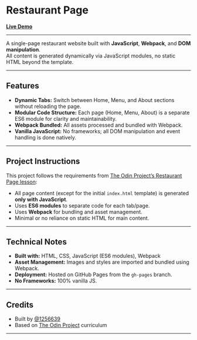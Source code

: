 # Restaurant Page

[**Live Demo**](https://1256639.github.io/restaurant-page/)

---

A single-page restaurant website built with **JavaScript**, **Webpack**, and **DOM manipulation**.  
All content is generated dynamically via JavaScript modules, no static HTML beyond the template.

---

## Features

- **Dynamic Tabs:** Switch between Home, Menu, and About sections without reloading the page.
- **Modular Code Structure:** Each page (Home, Menu, About) is a separate ES6 module for clarity and maintainability.
- **Webpack Bundled:** All assets processed and bundled with Webpack.
- **Vanilla JavaScript:** No frameworks; all DOM manipulation and event handling is done natively.

---

## Project Instructions

This project follows the requirements from [The Odin Project’s Restaurant Page lesson](https://www.theodinproject.com/lessons/node-path-javascript-restaurant-page):

- All page content (except for the initial `index.html` template) is generated **only with JavaScript**.
- Uses **ES6 modules** to separate code for each tab/page.
- Uses **Webpack** for bundling and asset management.
- Minimal or no reliance on static HTML for main content.

---

## Technical Notes

- **Built with:** HTML, CSS, JavaScript (ES6 modules), Webpack
- **Asset Management:** Images and styles are imported and bundled using Webpack.
- **Deployment:** Hosted on GitHub Pages from the `gh-pages` branch.
- **No Frameworks:** 100% vanilla JS.

---

## Credits

- Built by [@1256639](https://github.com/1256639)
- Based on [The Odin Project](https://www.theodinproject.com/) curriculum

---